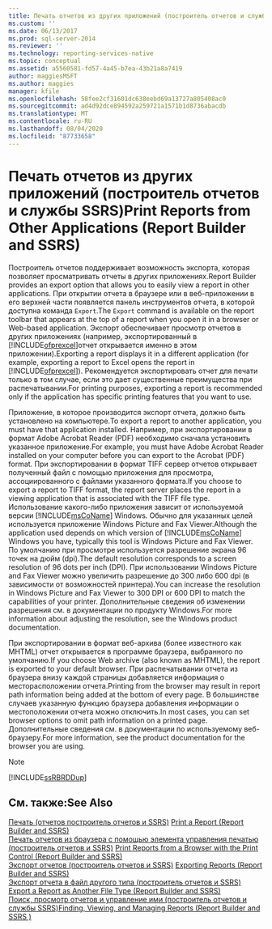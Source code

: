```yaml
---
title: Печать отчетов из других приложений (построитель отчетов и службы SSRS) | Документы Майкрософт
ms.custom: ''
ms.date: 06/13/2017
ms.prod: sql-server-2014
ms.reviewer: ''
ms.technology: reporting-services-native
ms.topic: conceptual
ms.assetid: a5560581-fd57-4a45-b7ea-43b21a8a7419
author: maggiesMSFT
ms.author: maggies
manager: kfile
ms.openlocfilehash: 58fee2cf31601dc638eebd69a13727a805408ac0
ms.sourcegitcommit: ad4d92dce894592a259721a1571b1d8736abacdb
ms.translationtype: MT
ms.contentlocale: ru-RU
ms.lasthandoff: 08/04/2020
ms.locfileid: "87733658"
---
```

# <a name="print-reports-from-other-applications-report-builder-and-ssrs"></a><span data-ttu-id="3eeb1-102">Печать отчетов из других приложений (построитель отчетов и службы SSRS)</span><span class="sxs-lookup"><span data-stu-id="3eeb1-102">Print Reports from Other Applications (Report Builder and SSRS)</span></span>
  <span data-ttu-id="3eeb1-103">Построитель отчетов поддерживает возможность экспорта, которая позволяет просматривать отчеты в других приложениях.</span><span class="sxs-lookup"><span data-stu-id="3eeb1-103">Report Builder provides an export option that allows you to easily view a report in other applications.</span></span> <span data-ttu-id="3eeb1-104">При открытии отчета в браузере или в веб-приложении в его верхней части появляется панель инструментов отчета, в которой доступна команда `Export`.</span><span class="sxs-lookup"><span data-stu-id="3eeb1-104">The `Export` command is available on the report toolbar that appears at the top of a report when you open it in a browser or Web-based application.</span></span> <span data-ttu-id="3eeb1-105">Экспорт обеспечивает просмотр отчетов в других приложениях (например, экспортированный в [!INCLUDE[ofprexcel](../../includes/ofprexcel-md.md)]отчет открывается именно в этом приложении).</span><span class="sxs-lookup"><span data-stu-id="3eeb1-105">Exporting a report displays it in a different application (for example, exporting a report to Excel opens the report in [!INCLUDE[ofprexcel](../../includes/ofprexcel-md.md)]).</span></span> <span data-ttu-id="3eeb1-106">Рекомендуется экспортировать отчет для печати только в том случае, если это дает существенные преимущества при распечатывании.</span><span class="sxs-lookup"><span data-stu-id="3eeb1-106">For printing purposes, exporting a report is recommended only if the application has specific printing features that you want to use.</span></span>  
  
 <span data-ttu-id="3eeb1-107">Приложение, в которое производится экспорт отчета, должно быть установлено на компьютере.</span><span class="sxs-lookup"><span data-stu-id="3eeb1-107">To export a report to another application, you must have that application installed.</span></span> <span data-ttu-id="3eeb1-108">Например, при экспортировании в формат Adobe Acrobat Reader (PDF) необходимо сначала установить указанное приложение.</span><span class="sxs-lookup"><span data-stu-id="3eeb1-108">For example, you must have Adobe Acrobat Reader installed on your computer before you can export to the Acrobat (PDF) format.</span></span> <span data-ttu-id="3eeb1-109">При экспортировании в формат TIFF сервер отчетов открывает полученный файл с помощью приложения для просмотра, ассоциированного с файлами указанного формата.</span><span class="sxs-lookup"><span data-stu-id="3eeb1-109">If you choose to export a report to TIFF format, the report server places the report in a viewing application that is associated with the TIFF file type.</span></span> <span data-ttu-id="3eeb1-110">Использование какого-либо приложения зависит от используемой версии [!INCLUDE[msCoName](../../includes/msconame-md.md)] Windows. Обычно для указанных целей используется приложение Windows Picture and Fax Viewer.</span><span class="sxs-lookup"><span data-stu-id="3eeb1-110">Although the application used depends on which version of [!INCLUDE[msCoName](../../includes/msconame-md.md)] Windows you have, typically this tool is Windows Picture and Fax Viewer.</span></span> <span data-ttu-id="3eeb1-111">По умолчанию при просмотре используется разрешение экрана 96 точек на дюйм (dpi).</span><span class="sxs-lookup"><span data-stu-id="3eeb1-111">The default resolution corresponds to a screen resolution of 96 dots per inch (DPI).</span></span> <span data-ttu-id="3eeb1-112">При использовании Windows Picture and Fax Viewer можно увеличить разрешение до 300 либо 600 dpi (в зависимости от возможностей принтера).</span><span class="sxs-lookup"><span data-stu-id="3eeb1-112">You can increase the resolution in Windows Picture and Fax Viewer to 300 DPI or 600 DPI to match the capabilities of your printer.</span></span> <span data-ttu-id="3eeb1-113">Дополнительные сведения об изменении разрешения см. в документации по продукту Windows.</span><span class="sxs-lookup"><span data-stu-id="3eeb1-113">For more information about adjusting the resolution, see the Windows product documentation.</span></span>  
  
 <span data-ttu-id="3eeb1-114">При экспортировании в формат веб-архива (более известного как MHTML) отчет открывается в программе браузера, выбранного по умолчанию.</span><span class="sxs-lookup"><span data-stu-id="3eeb1-114">If you choose Web archive (also known as MHTML), the report is exported to your default browser.</span></span> <span data-ttu-id="3eeb1-115">При распечатывании отчета из браузера внизу каждой страницы добавляется информация о месторасположении отчета.</span><span class="sxs-lookup"><span data-stu-id="3eeb1-115">Printing from the browser may result in report path information being added at the bottom of every page.</span></span> <span data-ttu-id="3eeb1-116">В большинстве случаев указанную функцию браузера добавления информации о местоположении отчета можно отключить.</span><span class="sxs-lookup"><span data-stu-id="3eeb1-116">In most cases, you can set browser options to omit path information on a printed page.</span></span> <span data-ttu-id="3eeb1-117">Дополнительные сведения см. в документации по используемому веб-браузеру.</span><span class="sxs-lookup"><span data-stu-id="3eeb1-117">For more information, see the product documentation for the browser you are using.</span></span>  
  
> [!NOTE]  
>  [!INCLUDE[ssRBRDDup](../../includes/ssrbrddup-md.md)]  
  
## <a name="see-also"></a><span data-ttu-id="3eeb1-118">См. также:</span><span class="sxs-lookup"><span data-stu-id="3eeb1-118">See Also</span></span>  
 <span data-ttu-id="3eeb1-119">[Печать &#40;отчетов построитель отчетов и SSRS&#41;](print-a-report-report-builder-and-ssrs.md) </span><span class="sxs-lookup"><span data-stu-id="3eeb1-119">[Print a Report &#40;Report Builder and SSRS&#41;](print-a-report-report-builder-and-ssrs.md) </span></span>  
 <span data-ttu-id="3eeb1-120">[Печать отчетов из браузера с помощью элемента управления печатью &#40;построитель отчетов и SSRS&#41;](print-reports-from-a-browser-with-the-print-control-report-builder-and-ssrs.md) </span><span class="sxs-lookup"><span data-stu-id="3eeb1-120">[Print Reports from a Browser with the Print Control &#40;Report Builder and SSRS&#41;](print-reports-from-a-browser-with-the-print-control-report-builder-and-ssrs.md) </span></span>  
 <span data-ttu-id="3eeb1-121">[Экспорт отчетов &#40;построитель отчетов и SSRS&#41;](export-reports-report-builder-and-ssrs.md) </span><span class="sxs-lookup"><span data-stu-id="3eeb1-121">[Exporting Reports &#40;Report Builder and SSRS&#41;](export-reports-report-builder-and-ssrs.md) </span></span>  
 <span data-ttu-id="3eeb1-122">[Экспорт отчета в файл другого типа &#40;построитель отчетов и SSRS&#41;](../export-a-report-as-another-file-type-report-builder-and-ssrs.md) </span><span class="sxs-lookup"><span data-stu-id="3eeb1-122">[Export a Report as Another File Type &#40;Report Builder and SSRS&#41;](../export-a-report-as-another-file-type-report-builder-and-ssrs.md) </span></span>  
 [<span data-ttu-id="3eeb1-123">Поиск, просмотр отчетов и управление ими (построитель отчетов и службы SSRS)</span><span class="sxs-lookup"><span data-stu-id="3eeb1-123">Finding, Viewing, and Managing Reports &#40;Report Builder and SSRS &#41;</span></span>](finding-viewing-and-managing-reports-report-builder-and-ssrs.md)  
  
  
